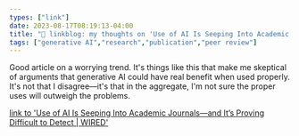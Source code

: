 ```yaml
---
types: ["link"]
date: 2023-08-17T08:19:13-04:00
title: "🔗 linkblog: my thoughts on 'Use of AI Is Seeping Into Academic Journals—and It’s Proving Difficult to Detect | WIRED'"
tags: ["generative AI","research","publication","peer review"]
---
```

Good article on a worrying trend. It's things like this that make me skeptical of arguments that generative AI could have real benefit when used properly. It's not that I disagree—it's that in the aggregate, I'm not sure the proper uses will outweigh the problems.  
 

[link to 'Use of AI Is Seeping Into Academic Journals—and It’s Proving Difficult to Detect | WIRED'](https://www.wired.com/story/use-of-ai-is-seeping-into-academic-journals-and-its-proving-difficult-to-detect/)
